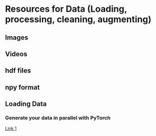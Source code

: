 # Resources for Data (Loading, processing, cleaning, augmenting)

## Images

## Videos

## hdf files

## npy format

## Loading Data
### Generate your data in parallel with PyTorch
[Link 1](https://stanford.edu/~shervine/blog/pytorch-how-to-generate-data-parallel)
